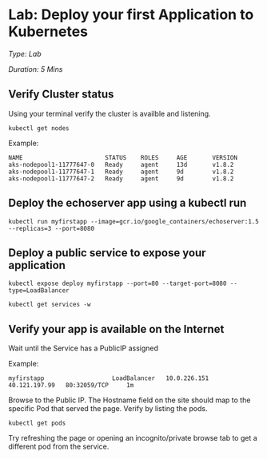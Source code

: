 # Lab: Deploy your first Application to Kubernetes
_Type: Lab_

_Duration: 5 Mins_

## Verify Cluster status
Using your terminal verify the cluster is availble and listening.

``kubectl get nodes``

Example:
```
NAME                       STATUS    ROLES     AGE       VERSION
aks-nodepool1-11777647-0   Ready     agent     13d       v1.8.2
aks-nodepool1-11777647-1   Ready     agent     9d        v1.8.2
aks-nodepool1-11777647-2   Ready     agent     9d        v1.8.2

```
## Deploy the echoserver app using a kubectl run

``kubectl run myfirstapp --image=gcr.io/google_containers/echoserver:1.5 --replicas=3 --port=8080``

## Deploy a public service to expose your application

``kubectl expose deploy myfirstapp --port=80 --target-port=8080 --type=LoadBalancer``

``kubectl get services -w``

## Verify your app is available on the Internet

Wait until the Service has a PublicIP assigned

Example: 
```
myfirstapp                   LoadBalancer   10.0.226.151   40.121.197.99   80:32059/TCP     1m
```
Browse to the Public IP. The Hostname field on the site should map to the specific Pod that served the page. Verify by listing the pods.

``kubectl get pods``

Try refreshing the page or opening an incognito/private browse tab to get a different pod from the service.